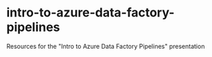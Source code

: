 # intro-to-azure-data-factory-pipelines
Resources for the "Intro to Azure Data Factory Pipelines" presentation
